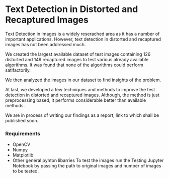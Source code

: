 # Text Detection in Distorted and Recaptured Images

Text Detection in images is a widely reserached area as it has a number of important applications. However, text detection in distorted and recaptured images has not been addressed much.

We created the largest available dataset of test images containing 126 distorted and 149 recaptured images to test various already available algorithms. It was found that none of the algorithms could perform satifactorily. 

We then analyzed the images in our dataset to find insights of the problem.

At last, we developed a few techniques and methods to improve the test detection in distorted and recaptured images. Although, the method is just preprocessing based, it performs considerable better than available methods.

We are in process of writing our findings as a report, link to which shall be published soon.

### Requirements
- OpenCV
- Numpy
- Matplotlib
- Other general pyhton libarries
To test the images run the Testing Jupyter Notebook by passing the path to original images and number of images to be tested.

